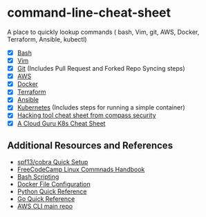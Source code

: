 # command-line-cheat-sheet
A place to quickly lookup commands ( bash, Vim, git, AWS, Docker, Terraform, Ansible, kubectl)


- [x] [Bash](/bash.sh)
- [x] [Vim](vim.sh)
- [x] [Git](/git.sh) (Includes Pull Request and Forked Repo Syncing steps)
- [x] [AWS](/aws.sh)
- [x] [Docker](/docker.sh)
- [x] [Terraform](/terraform.sh) 
- [x] [Ansible](/ansible.sh)
- [x] [Kubernetes](/kubectl.sh) (Includes steps for running a simple container)
- [x] [Hacking tool cheat sheet from compass security](https://blog.compass-security.com/2019/10/hacking-tools-cheat-sheet/)
- [x] [A Cloud Guru K8s Cheat Sheet](/)

## Additional Resources and References 
  - [spf13/cobra Quick Setup](/spf13-cobra.sh)
  - [FreeCodeCamp Linux Commnads Handbook](https://www.freecodecamp.org/news/the-linux-commands-handbook/)
  - [Bash Scripting](https://devhints.io/bash)
  - [Docker File Configuration](https://devhints.io/dockerfile)
  - [Python Quick Reference](https://gist.github.com/ari-hacks/a98d0388c2cc6f356b93e8ebaade1127)
  - [Go Quick Reference](https://devhints.io/go)
  - [AWS CLI main repo](https://github.com/aws/aws-cli/tree/develop/awscli/examples)
